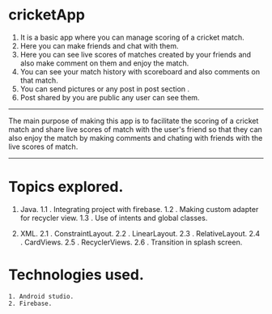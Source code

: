 # cricketApp



 1. It is a basic app where you can manage scoring of a cricket match.
 2. Here you can make friends and chat with them.
 3. Here you can see live scores of matches created by your friends and also make comment on them and enjoy the match.
 4. You can see your match history with scoreboard and also comments on that match.
 5. You can send pictures or any post in post section .
 6. Post shared by you are public any user can see them.
 
 
 ********************************************************************************************
 
   The main purpose of making this app is to facilitate the scoring of a cricket match 
   and share live scores of match with the user's friend so that they can also enjoy 
   the match by making comments and chating with friends with the live scores of match.
   
   **********************************************************************************************
   
   
   # Topics explored.
   1. Java.
     1.1 . Integrating project with firebase.
     1.2 . Making custom adapter for recycler view.
     1.3 . Use of intents and global classes.
     
   2. XML.
     2.1 . ConstraintLayout.
     2.2 . LinearLayout.
     2.3 . RelativeLayout.
     2.4 . CardViews.
     2.5 . RecyclerViews.
     2.6 . Transition in splash screen.
     
     
  # Technologies used.
    1. Android studio.
    2. Firebase.
